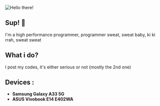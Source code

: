 ![Hello there!](https://raw.githubusercontent.com/nordixyz/nordixyz/refs/heads/main/banner.png)
## Sup! 👋
I'm a high performance programmer, programmer sweat, sweat baby, ki ki rrah, sweat sweat

## What i do?
I post my codes, it's either serious or not (mostly the 2nd one)

## Devices :
- **Samsung Galaxy A33 5G**
- **ASUS Vivobook E14 E402WA**
